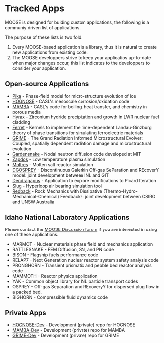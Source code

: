 # Tracked Apps

MOOSE is designed for buiding custom applications, the following is a communiy driven list of applications.

The purpose of these lists is two fold:

1. Every MOOSE-based application is a library, thus it is natural to create new applications from existing code.
1. The MOOSE developpers strive to keep your applicatios up-to-date when major changes occur, this list indicates to the developpers to consider your application.

## Open-source Applications

- [Pika](https://github.com/idaholab/pika) - Phase-field model for micro-structure evolution of ice
- [HOGNOSE](https://github.com/shortlab/hognose) - CASL's mesoscale corrosion/oxidation code
- [MAMBA](https://github.com/shortlab/mamba) - CASL's code for boiling, heat transfer, and chemistry in porous media
- [Hyrax](https://github.com/UMThorntonGroup/Hyrax) - Zirconium hydride precipitation and growth in LWR nuclear fuel cladding
- [Ferret](https://bitbucket.org/mesoscience/ferret.git) - Kernels to implement the time-dependent Landau-Ginzburg theory of phase transitions for simulating ferroelectric materials
- [GRIME](https://github.com/shortlab/grime) - The Grand Radiation Informed Microstructural Evolver: Coupled, spatially dependent radiation damage and microstructural evolution
- [Gardensnake](https://github.com/friedmud/gardensnake) - Nodal neutron diffusion code developed at MIT
- [Zapdos](https://github.com/shannon-lab/zapdos) - Low temperature plasma simulation
- [Moltres](https://github.com/arfc/moltres) - Molten salt reactor simulation
- [DGOSPREY](https://github.com/aladshaw3/dgosprey) - Discontinuous Galerkin Off-gas SeParation and REcoverY model: joint development between INL and GIT
- [Dendragapus](https://github.com/jarons/dendragapus) - Application to explore modifications to Picard Iteration
- [Slug](https://github.com/adamLange/slug) - Hyperloop air bearing simulation tool
- [Redback](https://github.com/pou036/redback) - Rock Mechanics with Dissipative (Thermo-Hydro-Mechanical-Chemical) Feedbacks: joint development between CSIRO and UNSW Australia

## Idaho National Laboratory Applications

Please contact the [MOOSE Discussion forum](help/contact_us.md) if you are interested in using one of these applications.

- MARMOT - Nuclear materials phase field and mechanics application
- RATTLESNAKE - FEM Diffusion, SN, and PN code
- BISON - Flagship fuels performance code
- RELAP7 - Next Generation nuclear reactor system safety analysis code
- PRONGHORN - Transient prismatic and pebble bed reactor analysis code
- MAMMOTH - Reactor physics application
- YAK - Common object library for INL particle transport codes
- OSPREY - Off-gas Separation and REcoveryY for dispersed plug flow in a packed bed.
- BIGHORN - Compressible fluid dynamics code

## Private Apps

- [HOGNOSE-Dev](https://github.com/shortlab/hognose-dev) - Development (private) repo for HOGNOSE
- [MAMBA-Dev](https://github.com/shortlab/mamba-dev) - Development (private) repo for MAMBA
- [GRIME-Dev](https://github.com/shortlab/grime-dev) - Development (private) repo for GRIME
